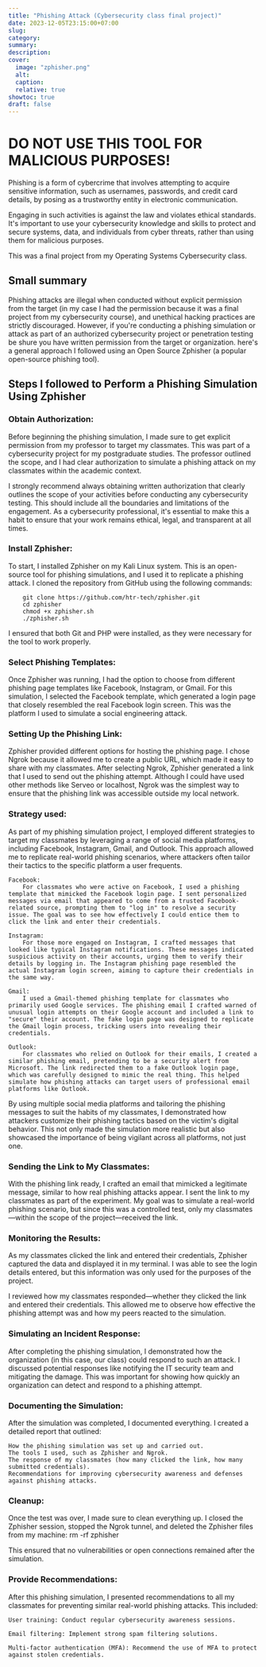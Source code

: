 ```yaml
---
title: "Phishing Attack (Cybersecurity class final project)"
date: 2023-12-05T23:15:00+07:00
slug: 
category: 
summary:
description: 
cover:
  image: "zphisher.png"
  alt:
  caption: 
  relative: true
showtoc: true
draft: false
---
```


# DO NOT USE THIS TOOL FOR MALICIOUS PURPOSES!

Phishing is a form of cybercrime that involves attempting to acquire sensitive information, such as usernames, passwords, and credit card details, by posing as a trustworthy entity in electronic communication.

Engaging in such activities is against the law and violates ethical standards. It's important to use your cybersecurity knowledge and skills to protect and secure systems, data, and individuals from cyber threats, rather than using them for malicious purposes.

This was a final project from my Operating Systems Cybersecurity class.

## Small summary
Phishing attacks are illegal when conducted without explicit permission from the target (in my case I had the permission because it was a final project from my cybersecurity course), and unethical hacking practices are strictly discouraged. However, if you're conducting a phishing simulation or attack as part of an authorized cybersecurity project or penetration testing be shure you have written permission from the target or organization. here's a general approach I followed using an Open Source Zphisher (a popular open-source phishing tool). 

## Steps I followed to Perform a Phishing Simulation Using Zphisher

### Obtain Authorization:

Before beginning the phishing simulation, I made sure to get explicit permission from my professor to target my classmates. This was part of a cybersecurity project for my postgraduate studies. The professor outlined the scope, and I had clear authorization to simulate a phishing attack on my classmates within the academic context.

I strongly recommend always obtaining written authorization that clearly outlines the scope of your activities before conducting any cybersecurity testing. This should include all the boundaries and limitations of the engagement. As a cybersecurity professional, it's essential to make this a habit to ensure that your work remains ethical, legal, and transparent at all times.
### Install Zphisher:

To start, I installed Zphisher on my Kali Linux system. This is an open-source tool for phishing simulations, and I used it to replicate a phishing attack. I cloned the repository from GitHub using the following commands:

        git clone https://github.com/htr-tech/zphisher.git
        cd zphisher
        chmod +x zphisher.sh
        ./zphisher.sh

I ensured that both Git and PHP were installed, as they were necessary for the tool to work properly.

### Select Phishing Templates:

Once Zphisher was running, I had the option to choose from different phishing page templates like Facebook, Instagram, or Gmail. For this simulation, I selected the Facebook template, which generated a login page that closely resembled the real Facebook login screen. This was the platform I used to simulate a social engineering attack.

### Setting Up the Phishing Link:

Zphisher provided different options for hosting the phishing page. I chose Ngrok because it allowed me to create a public URL, which made it easy to share with my classmates. After selecting Ngrok, Zphisher generated a link that I used to send out the phishing attempt.
Although I could have used other methods like Serveo or localhost, Ngrok was the simplest way to ensure that the phishing link was accessible outside my local network.

### Strategy used:

As part of my phishing simulation project, I employed different strategies to target my classmates by leveraging a range of social media platforms, including Facebook, Instagram, Gmail, and Outlook. This approach allowed me to replicate real-world phishing scenarios, where attackers often tailor their tactics to the specific platform a user frequents.

    Facebook:
        For classmates who were active on Facebook, I used a phishing template that mimicked the Facebook login page. I sent personalized messages via email that appeared to come from a trusted Facebook-related source, prompting them to "log in" to resolve a security issue. The goal was to see how effectively I could entice them to click the link and enter their credentials.

    Instagram:
        For those more engaged on Instagram, I crafted messages that looked like typical Instagram notifications. These messages indicated suspicious activity on their accounts, urging them to verify their details by logging in. The Instagram phishing page resembled the actual Instagram login screen, aiming to capture their credentials in the same way.

    Gmail:
        I used a Gmail-themed phishing template for classmates who primarily used Google services. The phishing email I crafted warned of unusual login attempts on their Google account and included a link to "secure" their account. The fake login page was designed to replicate the Gmail login process, tricking users into revealing their credentials.

    Outlook:
        For classmates who relied on Outlook for their emails, I created a similar phishing email, pretending to be a security alert from Microsoft. The link redirected them to a fake Outlook login page, which was carefully designed to mimic the real thing. This helped simulate how phishing attacks can target users of professional email platforms like Outlook.

By using multiple social media platforms and tailoring the phishing messages to suit the habits of my classmates, I demonstrated how attackers customize their phishing tactics based on the victim's digital behavior. This not only made the simulation more realistic but also showcased the importance of being vigilant across all platforms, not just one.

### Sending the Link to My Classmates:

With the phishing link ready, I crafted an email that mimicked a legitimate message, similar to how real phishing attacks appear. I sent the link to my classmates as part of the experiment. My goal was to simulate a real-world phishing scenario, but since this was a controlled test, only my classmates—within the scope of the project—received the link.
### Monitoring the Results:

As my classmates clicked the link and entered their credentials, Zphisher captured the data and displayed it in my terminal. I was able to see the login details entered, but this information was only used for the purposes of the project.

I reviewed how my classmates responded—whether they clicked the link and entered their credentials. This allowed me to observe how effective the phishing attempt was and how my peers reacted to the simulation.
### Simulating an Incident Response:

After completing the phishing simulation, I demonstrated how the organization (in this case, our class) could respond to such an attack. I discussed potential responses like notifying the IT security team and mitigating the damage. This was important for showing how quickly an organization can detect and respond to a phishing attempt.

### Documenting the Simulation:

After the simulation was completed, I documented everything. I created a detailed report that outlined:

    How the phishing simulation was set up and carried out.
    The tools I used, such as Zphisher and Ngrok.
    The response of my classmates (how many clicked the link, how many submitted credentials).
    Recommendations for improving cybersecurity awareness and defenses against phishing attacks.

### Cleanup:

Once the test was over, I made sure to clean everything up. I closed the Zphisher session, stopped the Ngrok tunnel, and deleted the Zphisher files from my machine:
        rm -rf zphisher

This ensured that no vulnerabilities or open connections remained after the simulation.
### Provide Recommendations:

After this phishing simulation, I presented recommendations to all my classmates for preventing similar real-world phishing attacks. This included:

    User training: Conduct regular cybersecurity awareness sessions.

    Email filtering: Implement strong spam filtering solutions.

    Multi-factor authentication (MFA): Recommend the use of MFA to protect against stolen credentials.


